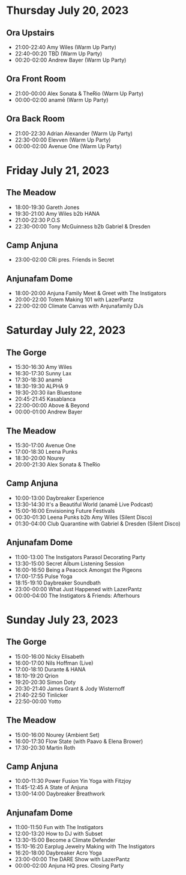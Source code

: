 # Thursday July 20, 2023

## Ora Upstairs
- 21:00-22:40 Amy Wiles (Warm Up Party)
- 22:40-00:20 TBD (Warm Up Party)
- 00:20-02:00 Andrew Bayer (Warm Up Party)

## Ora Front Room
- 21:00-00:00 Alex Sonata & TheRio (Warm Up Party)
- 00:00-02:00 anamē (Warm Up Party)

## Ora Back Room
- 21:00-22:30 Adrian Alexander (Warm Up Party)
- 22:30-00:00 Elevven (Warm Up Party)
- 00:00-02:00 Avenue One (Warm Up Party)

# Friday July 21, 2023

## The Meadow

- 18:00-19:30 Gareth Jones
- 19:30-21:00 Amy Wiles b2b HANA
- 21:00-22:30 P.O.S
- 22:30-00:00 Tony McGuinness b2b Gabriel & Dresden

## Camp Anjuna
- 23:00-02:00 CRi pres. Friends in Secret

## Anjunafam Dome
- 18:00-20:00 Anjuna Family Meet & Greet with The Instigators
- 20:00-22:00 Totem Making 101 with LazerPantz
- 22:00-02:00 Climate Canvas with Anjunafamily DJs

# Saturday July 22, 2023

## The Gorge

- 15:30-16:30 Amy Wiles
- 16:30-17:30 Sunny Lax
- 17:30-18:30 anamē
- 18:30-19:30 ALPHA 9
- 19:30-20:30 ilan Bluestone
- 20:45-21:45 Kasablanca
- 22:00-00:00 Above & Beyond
- 00:00-01:00 Andrew Bayer

## The Meadow

- 15:30-17:00 Avenue One
- 17:00-18:30 Leena Punks
- 18:30-20:00 Nourey
- 20:00-21:30 Alex Sonata & TheRio

## Camp Anjuna
- 10:00-13:00 Daybreaker Experience
- 13:30-14:30 It's a Beautiful World (anamē Live Podcast)
- 15:00-16:00 Envisioning Future Festivals
- 00:30-01:30 Leena Punks b2b Amy Wiles (Silent Disco)
- 01:30-04:00 Club Quarantine with Gabriel & Dresden (Silent Disco)

## Anjunafam Dome
- 11:00-13:00 The Instigators Parasol Decorating Party
- 13:30-15:00 Secret Album Listening Session
- 16:00-16:50 Being a Peacock Amongst the Pigeons
- 17:00-17:55 Pulse Yoga
- 18:15-19:10 Daybreaker Soundbath
- 23:00-00:00 What Just Happened with LazerPantz
- 00:00-04:00 The Instigators & Friends: Afterhours

# Sunday July 23, 2023

## The Gorge

- 15:00-16:00 Nicky Elisabeth
- 16:00-17:00 Nils Hoffman (Live)
- 17:00-18:10 Durante & HANA
- 18:10-19:20 Qrion
- 19:20-20:30 Simon Doty
- 20:30-21:40 James Grant & Jody Wisternoff
- 21:40-22:50 Tinlicker
- 22:50-00:00 Yotto

## The Meadow

- 15:00-16:00 Nourey (Ambient Set)
- 16:00-17:30 Flow State (with Paavo & Elena Brower)
- 17:30-20:30 Martin Roth

## Camp Anjuna
- 10:00-11:30 Power Fusion Yin Yoga with Fitzjoy
- 11:45-12:45 A State of Anjuna
- 13:00-14:00 Daybreaker Breathwork

## Anjunafam Dome
- 11:00-11:50 Fun with The Instigators
- 12:00-13:20 How to DJ with Subset
- 13:30-15:00 Become a Climate Defender
- 15:10-16:20 Earplug Jewelry Making with The Instigators
- 16:20-18:00 Daybreaker Acro Yoga
- 23:00-00:00 The DARE Show with LazerPantz
- 00:00-02:00 Anjuna HQ pres. Closing Party